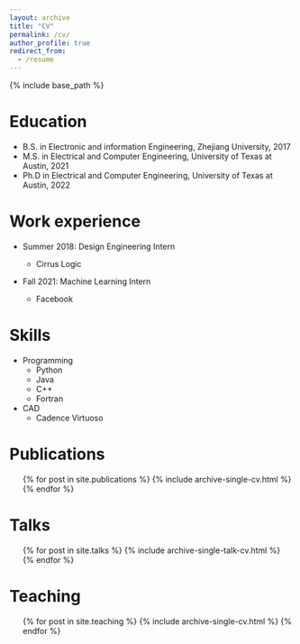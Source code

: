 ```yaml
---
layout: archive
title: "CV"
permalink: /cv/
author_profile: true
redirect_from:
  - /resume
---
```


{% include base_path %}

Education
======
* B.S. in Electronic and information Engineering, Zhejiang University, 2017
* M.S. in Electrical and Computer Engineering, University of Texas at Austin, 2021
* Ph.D in Electrical and Computer Engineering, University of Texas at Austin, 2022

Work experience
======
* Summer 2018: Design Engineering Intern
  * Cirrus Logic

* Fall 2021: Machine Learning Intern 
  * Facebook
  
Skills
======
* Programming
  * Python
  * Java
  * C++
  * Fortran
* CAD
  * Cadence Virtuoso

Publications
======
  <ul>{% for post in site.publications %}
    {% include archive-single-cv.html %}
  {% endfor %}</ul>
  
Talks
======
  <ul>{% for post in site.talks %}
    {% include archive-single-talk-cv.html %}
  {% endfor %}</ul>
  
Teaching
======
  <ul>{% for post in site.teaching %}
    {% include archive-single-cv.html %}
  {% endfor %}</ul>
 

